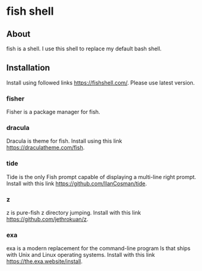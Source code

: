 # fish shell

## About
fish is a shell. I use this shell to replace my default bash shell.

## Installation
Install using followed links https://fishshell.com/. Please use latest version. 

### fisher
Fisher is a package manager for fish.

### dracula
Dracula is theme for fish. Install using this link https://draculatheme.com/fish.

### tide
Tide is the only Fish prompt capable of displaying a multi-line right prompt. Install with this link https://github.com/IlanCosman/tide.

### z
z is pure-fish z directory jumping. Install with this link https://github.com/jethrokuan/z.

### exa
exa is a modern replacement for the command-line program ls that ships with Unix and Linux operating systems. Install with this link https://the.exa.website/install.

